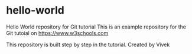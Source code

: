 # hello-world
Hello World repository for Git tutorial
This is an example repository for the Git tutoial on https://www.w3schools.com

This repository is built step by step in the tutorial.
Created by Vivek 
